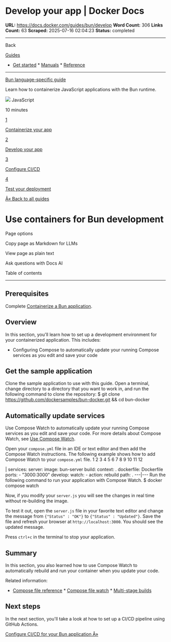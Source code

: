 # Develop your app | Docker Docs

**URL:** https://docs.docker.com/guides/bun/develop
**Word Count:** 306
**Links Count:** 63
**Scraped:** 2025-07-16 02:04:23
**Status:** completed

---

Back

[Guides](https://docs.docker.com/guides/)

  * [Get started](https://docs.docker.com/get-started/)   * [Manuals](https://docs.docker.com/manuals/)   * [Reference](https://docs.docker.com/reference/)

* * *

[Bun language-specific guide](https://docs.docker.com/guides/bun/)

Learn how to containerize JavaScript applications with the Bun runtime.

![](https://cdn.jsdelivr.net/gh/devicons/devicon@latest/icons/javascript/javascript-original.svg) JavaScript

10 minutes

[1](https://docs.docker.com/guides/bun/containerize/)

[Containerize your app](https://docs.docker.com/guides/bun/containerize/)

[2](https://docs.docker.com/guides/bun/develop/)

[Develop your app](https://docs.docker.com/guides/bun/develop/)

[3](https://docs.docker.com/guides/bun/configure-ci-cd/)

[Configure CI/CD](https://docs.docker.com/guides/bun/configure-ci-cd/)

[4](https://docs.docker.com/guides/bun/deploy/)

[Test your deployment](https://docs.docker.com/guides/bun/deploy/)

[Â« Back to all guides](https://docs.docker.com/guides/)

# Use containers for Bun development

Page options

Copy page as Markdown for LLMs

View page as plain text

Ask questions with Docs AI

Table of contents

* * *

## Prerequisites

Complete [Containerize a Bun application](https://docs.docker.com/guides/bun/containerize/).

## Overview

In this section, you'll learn how to set up a development environment for your containerized application. This includes:

  * Configuring Compose to automatically update your running Compose services as you edit and save your code

## Get the sample application

Clone the sample application to use with this guide. Open a terminal, change directory to a directory that you want to work in, and run the following command to clone the repository:               $ git clone https://github.com/dockersamples/bun-docker.git && cd bun-docker     

## Automatically update services

Use Compose Watch to automatically update your running Compose services as you edit and save your code. For more details about Compose Watch, see [Use Compose Watch](https://docs.docker.com/compose/how-tos/file-watch/).

Open your `compose.yml` file in an IDE or text editor and then add the Compose Watch instructions. The following example shows how to add Compose Watch to your `compose.yml` file.                1      2      3      4      5      6      7      8      9     10     11     12     

|                services:       server:         image: bun-server         build:           context: .           dockerfile: Dockerfile         ports:           - "3000:3000"         develop:           watch:             - action: rebuild               path: .      ---|---      Run the following command to run your application with Compose Watch.               $ docker compose watch     

Now, if you modify your `server.js` you will see the changes in real time without re-building the image.

To test it out, open the `server.js` file in your favorite text editor and change the message from `{"Status" : "OK"}` to `{"Status" : "Updated"}`. Save the file and refresh your browser at `http://localhost:3000`. You should see the updated message.

Press `ctrl+c` in the terminal to stop your application.

## Summary

In this section, you also learned how to use Compose Watch to automatically rebuild and run your container when you update your code.

Related information:

  * [Compose file reference](https://docs.docker.com/reference/compose-file/)   * [Compose file watch](https://docs.docker.com/compose/how-tos/file-watch/)   * [Multi-stage builds](https://docs.docker.com/build/building/multi-stage/)

## Next steps

In the next section, you'll take a look at how to set up a CI/CD pipeline using GitHub Actions.

[Configure CI/CD for your Bun application Â»](https://docs.docker.com/guides/bun/configure-ci-cd/)
